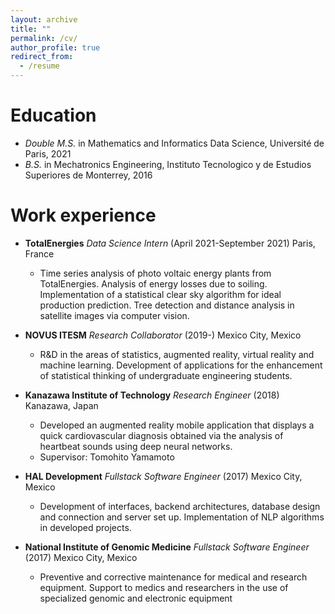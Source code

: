 ```yaml
---
layout: archive
title: ""
permalink: /cv/
author_profile: true
redirect_from:
  - /resume
---
```


<!-- {% include base_path %} -->

Education
======
* *Double M.S.* in Mathematics and Informatics Data Science, Université de Paris, 2021
* *B.S.* in Mechatronics Engineering, Instituto Tecnologico y de Estudios Superiores de Monterrey, 2016
<!-- * Ph.D in Deep Learning, Université Paris Saclay, 2023 -->

Work experience
======
* **TotalEnergies** *Data Science Intern* (April 2021-September 2021) Paris, France
  * Time series analysis of photo voltaic energy plants from TotalEnergies. Analysis of energy losses due to soiling. Implementation of a statistical clear sky algorithm for ideal production prediction. Tree detection and distance analysis in satellite images via computer vision.

* **NOVUS ITESM** *Research Collaborator* (2019-) Mexico City, Mexico
  * R&D in the areas of statistics, augmented reality, virtual reality and machine learning. Development of applications for the enhancement of statistical thinking of undergraduate engineering students.

* **Kanazawa Institute of Technology** *Research Engineer* (2018) Kanazawa, Japan
  * Developed an augmented reality mobile application that displays a quick cardiovascular diagnosis obtained via the analysis of heartbeat sounds using deep neural networks.
  * Supervisor: Tomohito Yamamoto

* **HAL Development** *Fullstack Software Engineer* (2017) Mexico City, Mexico
  * Development of interfaces, backend architectures, database design and connection and server set up. Implementation of NLP algorithms in developed projects.

* **National Institute of Genomic Medicine** *Fullstack Software Engineer* (2017) Mexico City, Mexico
  * Preventive and corrective maintenance for medical and research equipment. Support to medics and researchers in the use of specialized genomic and electronic equipment

<!-- Skills
======
* Skill 1
* Skill 2
  * Sub-skill 2.1
  * Sub-skill 2.2
  * Sub-skill 2.3
* Skill 3 -->

<!-- Publications
======
  <ul>{% for post in site.publications %}
    {% include archive-single-cv.html %}
  {% endfor %}</ul>

Talks
======
  <ul>{% for post in site.talks %}
    {% include archive-single-talk-cv.html %}
  {% endfor %}</ul> -->

<!-- Teaching
======
  <ul>{% for post in site.teaching %}
    {% include archive-single-cv.html %}
  {% endfor %}</ul>

Service and leadership
======
* Currently signed in to 43 different slack teams -->
